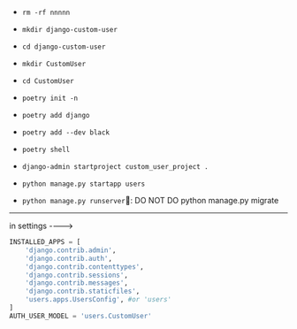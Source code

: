- `rm -rf nnnnn`

- `mkdir django-custom-user`
- `cd django-custom-user`
- `mkdir CustomUser`
- `cd CustomUser`
- `poetry init -n`
- `poetry add django`
- `poetry add --dev black`
- `poetry shell`
- `django-admin startproject custom_user_project .`
- `python manage.py startapp users`
-  `python manage.py runserver`&#x1F534;: DO NOT DO python manage.py migrate
_____________________________________________________________
in settings ----> 
```python
INSTALLED_APPS = [
    'django.contrib.admin',
    'django.contrib.auth',
    'django.contrib.contenttypes',
    'django.contrib.sessions',
    'django.contrib.messages',
    'django.contrib.staticfiles',
    'users.apps.UsersConfig', #or 'users'
]
AUTH_USER_MODEL = 'users.CustomUser'


```

